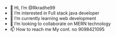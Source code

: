 - 👋 Hi, I’m @Rkradhe99
- 👀 I’m interested in Full stack java developer 
- 🌱 I’m currently learning web development
- 💞️ I’m looking to collaborate on MERN technology
- 📫 How to reach me My cont. no 9098421095

<!---
Rkradhe99/Rkradhe99 is a ✨ special ✨ repository because its `README.md` (this file) appears on your GitHub profile.
You can click the Preview link to take a look at your changes.
--->
